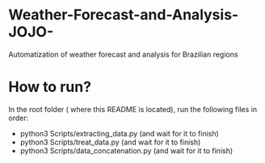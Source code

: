 # Weather-Forecast-and-Analysis-JOJO-
Automatization of weather forecast and analysis for Brazilian regions

# How to run?
In the root folder ( where this README is located), run the following files in order:
* python3 Scripts/extracting_data.py (and wait for it to finish)
* python3 Scripts/treat_data.py (and wait for it to finish)
* python3 Scripts/data_concatenation.py (and wait for it to finish)
